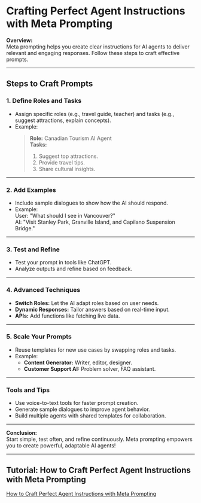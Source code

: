 # **Crafting Perfect Agent Instructions with Meta Prompting**

**Overview:**  
Meta prompting helps you create clear instructions for AI agents to deliver relevant and engaging responses. Follow these steps to craft effective prompts.

---

## **Steps to Craft Prompts**

### **1. Define Roles and Tasks**
- Assign specific roles (e.g., travel guide, teacher) and tasks (e.g., suggest attractions, explain concepts).
- Example:
  > **Role:** Canadian Tourism AI Agent  
  > **Tasks:**  
  > 1. Suggest top attractions.  
  > 2. Provide travel tips.  
  > 3. Share cultural insights.

---

### **2. Add Examples**
- Include sample dialogues to show how the AI should respond.
- Example:  
  User: "What should I see in Vancouver?"  
  AI: "Visit Stanley Park, Granville Island, and Capilano Suspension Bridge."

---

### **3. Test and Refine**
- Test your prompt in tools like ChatGPT.
- Analyze outputs and refine based on feedback.

---

### **4. Advanced Techniques**
- **Switch Roles:** Let the AI adapt roles based on user needs.
- **Dynamic Responses:** Tailor answers based on real-time input.
- **APIs:** Add functions like fetching live data.

---

### **5. Scale Your Prompts**
- Reuse templates for new use cases by swapping roles and tasks.
- Example:  
  - **Content Generator:** Writer, editor, designer.  
  - **Customer Support AI:** Problem solver, FAQ assistant.

---

### **Tools and Tips**
- Use voice-to-text tools for faster prompt creation.
- Generate sample dialogues to improve agent behavior.
- Build multiple agents with shared templates for collaboration.

---

**Conclusion:**  
Start simple, test often, and refine continuously. Meta prompting empowers you to create powerful, adaptable AI agents!



---

## Tutorial: How to Craft Perfect Agent Instructions with Meta Prompting

[How to Craft Perfect Agent Instructions with Meta Prompting](https://www.youtube.com/watch?v=oAxmD0OxsCo)


